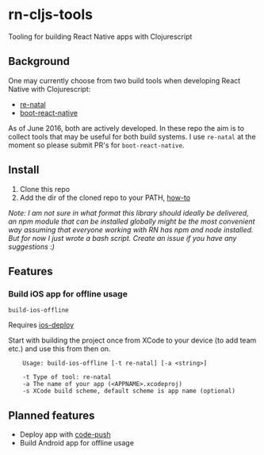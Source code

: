 # rn-cljs-tools
Tooling for building React Native apps with Clojurescript

## Background

One may currently choose from two build tools when developing React Native with Clojurescript: 
- [re-natal](https://github.com/drapanjanas/re-natal)
- [boot-react-native](https://github.com/mjmeintjes/boot-react-native)

As of June 2016, both are actively developed. In these repo the aim is to collect tools that may be useful for both build systems. I use `re-natal` at the moment so please submit PR's for `boot-react-native`.

## Install

1. Clone this repo
2. Add the dir of the cloned repo to your PATH, [how-to](http://unix.stackexchange.com/a/26059)

_Note: I am not sure in what format this library should ideally be delivered, an npm module that can be installed globally might be the most convenient way assuming that everyone working with RN has npm and node installed. But for now I just wrote a bash script. Create an issue if you have any suggestions :)_

## Features

### Build iOS app for offline usage 
`build-ios-offline`

Requires [ios-deploy](https://github.com/phonegap/ios-deploy)

Start with building the project once from XCode to your device (to add team etc.) and use this from then on.

```
    Usage: build-ios-offline [-t re-natal] [-a <string>]
    
    -t Type of tool: re-natal
    -a The name of your app (<APPNAME>.xcodeproj)
    -s XCode build scheme, default scheme is app name (optional)
```



## Planned features

- Deploy app with [code-push](http://microsoft.github.io/code-push/)
- Build Android app for offline usage